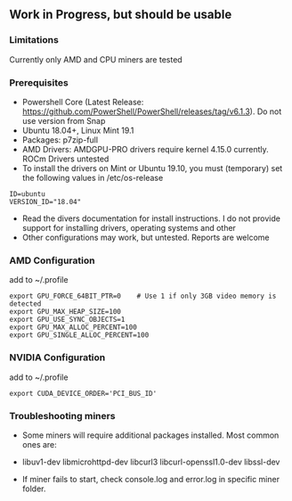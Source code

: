 ## Work in Progress, but should be usable

### Limitations
Currently only AMD and CPU miners are tested


### Prerequisites
- Powershell Core (Latest Release: https://github.com/PowerShell/PowerShell/releases/tag/v6.1.3). Do not use version from Snap
- Ubuntu 18.04+, Linux Mint 19.1
- Packages: p7zip-full
- AMD Drivers: AMDGPU-PRO drivers require kernel 4.15.0 currently. ROCm Drivers untested
- To install the drivers on Mint or Ubuntu 19.10, you must (temporary) set the following values in /etc/os-release
```
ID=ubuntu
VERSION_ID="18.04"
```
- Read the divers documentation for install instructions. I do not provide support for installing drivers, operating systems and other
- Other configurations may work, but untested. Reports are welcome


### AMD Configuration
add to ~/.profile
```
export GPU_FORCE_64BIT_PTR=0    # Use 1 if only 3GB video memory is detected
export GPU_MAX_HEAP_SIZE=100
export GPU_USE_SYNC_OBJECTS=1
export GPU_MAX_ALLOC_PERCENT=100
export GPU_SINGLE_ALLOC_PERCENT=100
```


### NVIDIA Configuration
add to ~/.profile
```
export CUDA_DEVICE_ORDER='PCI_BUS_ID'
```


### Troubleshooting miners
- Some miners will require additional packages installed. Most common ones are:
- libuv1-dev libmicrohttpd-dev libcurl3 libcurl-openssl1.0-dev libssl-dev

- If miner fails to start, check console.log and error.log in specific miner folder.
